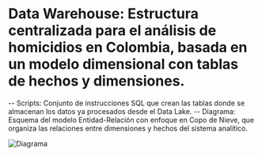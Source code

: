 # Data Warehouse: Estructura centralizada para el análisis de homicidios en Colombia, basada en un modelo dimensional con tablas de hechos y dimensiones.

-- Scripts: Conjunto de instrucciones SQL que crean las tablas donde se almacenan los datos ya procesados desde el Data Lake.
-- Diagrama: Esquema del modelo Entidad-Relación con enfoque en Copo de Nieve, que organiza las relaciones entre dimensiones y hechos del sistema analítico.

![Diagrama](diagrama.png)